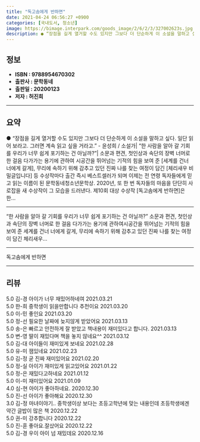```yaml
---
title: "독고솜에게 반하면"
date: 2021-04-24 06:56:27 +0900
categories: [국내도서, 청소년]
image: https://bimage.interpark.com/goods_image/2/6/2/3/327002623s.jpg
description: ● “장점을 길게 열거할 수도 있지만 그보다 더 단순하게 이 소설을 말하고 싶다. 일단 읽어 보라고. 그러면 계속 읽고 싶을 거라고.” - 윤성희 / 소설가| “한 사람을 알아 갈 기회를 우리가 너무 쉽게 포기하는 건 아닐까?”| 소문과 편견, 첫인상과 속단의 장벽 너머로 한 걸음 다
---
```


## **정보**

- **ISBN : 9788954670302**
- **출판사 : 문학동네**
- **출판일 : 20200123**
- **저자 : 허진희**

------



## **요약**

●  “장점을 길게 열거할 수도 있지만 그보다 더 단순하게 이 소설을 말하고 싶다. 일단 읽어 보라고. 그러면 계속 읽고 싶을 거라고.” - 윤성희 / 소설가| “한 사람을 알아 갈 기회를 우리가 너무 쉽게 포기하는 건 아닐까?”| 소문과 편견, 첫인상과 속단의 장벽 너머로 한 걸음 다가가는 용기에 관하여 시공간을 뛰어넘는 기적의 힘을 보여 준 [세계를 건너 너에게 갈게], 무리에 속하기 위해 감추고 있던 진짜 나를 찾는 여정이 담긴 [체리새우 비밀글입니다] 등 수상작마다 출간 즉시 베스트셀러가 되며 이제는 전 연령 독자들에게 믿고 읽는 이름이 된 문학동네청소년문학상. 2020년, 또 한 번 독자들의 마음을 단단히 사로잡을 새 수상작이 그 모습을 드러낸다. 제10회 대상 수상작 [독고솜에게 반하면]은 한...

------

“한 사람을 알아 갈 기회를 우리가 너무 쉽게 포기하는 건 아닐까?”
 소문과 편견, 첫인상과 속단의 장벽 너머로 한 걸음 다가가는 용기에 관하여시공간을 뛰어넘는 기적의 힘을 보여 준 세계를 건너 너에게 갈게, 무리에 속하기 위해 감추고 있던 진짜 나를 찾는 여정이 담긴 체리새우... 

------


독고솜에게 반하면 

------


## **리뷰** 

5.0 김-경 아이가 너무 재밌어하네여 2021.03.21 <br/>5.0 한-희 중학생이 읽을만합니다 추천이요 2021.03.20 <br/>5.0 이-민 좋인요 2021.03.20 <br/>5.0 정-선 필요한 날짜에 늦지않게 받았어요  2021.03.13 <br/>5.0 송-은 빠르고 안전하게 잘 받았고 책내용이 재미있다고 합니다. 2021.03.13 <br/>5.0 변-영 딸이 재밌다며 책을 놓지 않네요^^ 2021.03.12 <br/>5.0 김-대 아이들이 재미있게 보네요 2021.02.28 <br/>5.0 유-미 잼있네요 2021.02.23 <br/>5.0 김-정 굳 진짜 재미있어요 2021.02.20 <br/>5.0 정-실 아이가 재미있게 읽고있어요 2021.01.22 <br/>5.0 정-은 재밌다고하네요 2021.01.12 <br/>5.0 이-미 재미있어요 2021.01.09 <br/>4.0 심-현 아이가 좋아하네요. 2020.12.30 <br/>5.0 진-선 아이가 좋아해요 2020.12.30 <br/>3.0 김-정 마녀이야기..  중학생이상 보다는 초등고학년에 맞는 내용인데 초등학생에겐 약간 글밥이 많은 책 2020.12.22 <br/>5.0 권-미 강추합니다  2020.12.22 <br/>5.0 진-훈 좋아요.잘샀어요 2020.12.22 <br/>5.0 김-경 우이 아이 넘 재밌데요 2020.12.16 <br/>